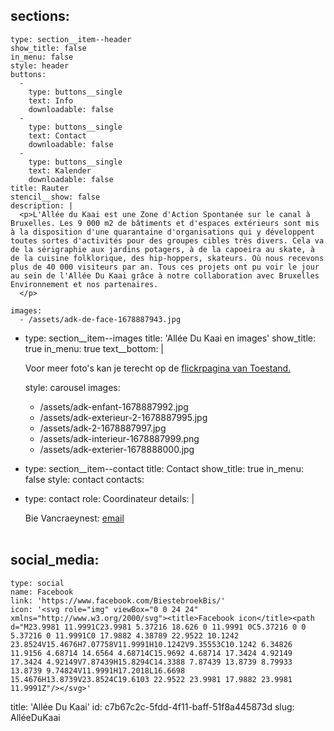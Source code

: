 sections:
  -
    type: section__item--header
    show_title: false
    in_menu: false
    style: header
    buttons:
      -
        type: buttons__single
        text: Info
        downloadable: false
      -
        type: buttons__single
        text: Contact
        downloadable: false
      -
        type: buttons__single
        text: Kalender
        downloadable: false
    title: Rauter
    stencil__show: false
    description: |
      <p>L'Allée du Kaai est une Zone d'Action Spontanée sur le canal à Bruxelles. Les 9 000 m2 de bâtiments et d'espaces extérieurs sont mis à la disposition d'une quarantaine d'organisations qui y développent toutes sortes d'activités pour des groupes cibles très divers. Cela va de la sérigraphie aux jardins potagers, à de la capoeira au skate, à  de la cuisine folklorique, des hip-hoppers, skateurs. Où nous recevons plus de 40 000 visiteurs par an. Tous ces projets ont pu voir le jour au sein de l'Allée Du Kaai grâce à notre collaboration avec Bruxelles Environnement et nos partenaires.
      </p>
      
    images:
      - /assets/adk-de-face-1678887943.jpg
  -
    type: section__item--images
    title: 'Allée Du Kaai en images'
    show_title: true
    in_menu: true
    text__bottom: |
      <p>Voor meer foto's kan je terecht op de <a href="https://www.flickr.com/photos/169072903@N04/albums">flickrpagina van Toestand.</a>
      </p>
      
    style: carousel
    images:
      - /assets/adk-enfant-1678887992.jpg
      - /assets/adk-exterieur-2-1678887995.jpg
      - /assets/adk-2-1678887997.jpg
      - /assets/adk-interieur-1678887999.png
      - /assets/adk-exterier-1678888000.jpg
  -
    type: section__item--contact
    title: Contact
    show_title: true
    in_menu: false
    style: contact
contacts:
  -
    type: contact
    role: Coordinateur
    details: |
      <p>Bie Vancraeynest: <a href="mailto:bie@toestand.be">email</a><a href="mailto: monne@toestand.be"></a><br><br>
      </p>
      
social_media:
  -
    type: social
    name: Facebook
    link: 'https://www.facebook.com/BiestebroekBis/'
    icon: '<svg role="img" viewBox="0 0 24 24" xmlns="http://www.w3.org/2000/svg"><title>Facebook icon</title><path d="M23.9981 11.9991C23.9981 5.37216 18.626 0 11.9991 0C5.37216 0 0 5.37216 0 11.9991C0 17.9882 4.38789 22.9522 10.1242 23.8524V15.4676H7.07758V11.9991H10.1242V9.35553C10.1242 6.34826 11.9156 4.68714 14.6564 4.68714C15.9692 4.68714 17.3424 4.92149 17.3424 4.92149V7.87439H15.8294C14.3388 7.87439 13.8739 8.79933 13.8739 9.74824V11.9991H17.2018L16.6698 15.4676H13.8739V23.8524C19.6103 22.9522 23.9981 17.9882 23.9981 11.9991Z"/></svg>'
title: 'Allée Du Kaai'
id: c7b67c2c-5fdd-4f11-baff-51f8a445873d
slug: AlléeDuKaai

